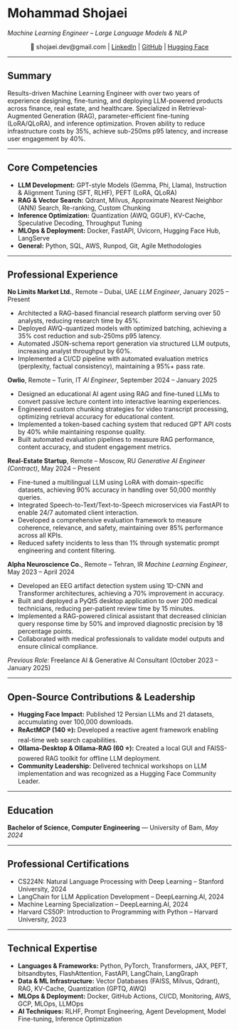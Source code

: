 # Mohammad Shojaei
*Machine Learning Engineer – Large Language Models & NLP*

<p align="center">
📧 shojaei.dev@gmail.com | <a href="https://www.linkedin.com/in/mshojaei77">LinkedIn</a> | <a href="https://github.com/mshojaei77">GitHub</a> | <a href="https://huggingface.co/mshojaei77">Hugging Face</a>
</p>

---

## Summary
Results-driven Machine Learning Engineer with over two years of experience designing, fine-tuning, and deploying LLM-powered products across finance, real estate, and healthcare. Specialized in Retrieval-Augmented Generation (RAG), parameter-efficient fine-tuning (LoRA/QLoRA), and inference optimization. Proven ability to reduce infrastructure costs by 35%, achieve sub-250ms p95 latency, and increase user engagement by 40%.

---

## Core Competencies
- **LLM Development:** GPT-style Models (Gemma, Phi, Llama), Instruction & Alignment Tuning (SFT, RLHF), PEFT (LoRA, QLoRA)
- **RAG & Vector Search:** Qdrant, Milvus, Approximate Nearest Neighbor (ANN) Search, Re-ranking, Custom Chunking
- **Inference Optimization:** Quantization (AWQ, GGUF), KV-Cache, Speculative Decoding, Throughput Tuning
- **MLOps & Deployment:** Docker, FastAPI, Uvicorn, Hugging Face Hub, LangServe
- **General:** Python, SQL, AWS, Runpod, Git, Agile Methodologies

---

## Professional Experience

**No Limits Market Ltd.**, Remote – Dubai, UAE
*LLM Engineer*, January 2025 – Present
- Architected a RAG-based financial research platform serving over 50 analysts, reducing research time by 45%.
- Deployed AWQ-quantized models with optimized batching, achieving a 35% cost reduction and sub-250ms p95 latency.
- Automated JSON-schema report generation via structured LLM outputs, increasing analyst throughput by 60%.
- Implemented a CI/CD pipeline with automated evaluation metrics (perplexity, factual consistency), maintaining a 95%+ pass rate.

**Owlio**, Remote – Turin, IT
*AI Engineer*, September 2024 – January 2025
- Designed an educational AI agent using RAG and fine-tuned LLMs to convert passive lecture content into interactive learning experiences.
- Engineered custom chunking strategies for video transcript processing, optimizing retrieval accuracy for educational content.
- Implemented a token-based caching system that reduced GPT API costs by 40% while maintaining response quality.
- Built automated evaluation pipelines to measure RAG performance, content accuracy, and student engagement metrics.

**Real-Estate Startup**, Remote – Moscow, RU
*Generative AI Engineer (Contract)*, May 2024 – Present
- Fine-tuned a multilingual LLM using LoRA with domain-specific datasets, achieving 90% accuracy in handling over 50,000 monthly queries.
- Integrated Speech-to-Text/Text-to-Speech microservices via FastAPI to enable 24/7 automated client interaction.
- Developed a comprehensive evaluation framework to measure coherence, relevance, and safety, maintaining over 85% performance across all KPIs.
- Reduced safety incidents to less than 1% through systematic prompt engineering and content filtering.

**Alpha Neuroscience Co.**, Remote – Tehran, IR
*Machine Learning Engineer*, May 2023 – April 2024
- Developed an EEG artifact detection system using 1D-CNN and Transformer architectures, achieving a 70% improvement in accuracy.
- Built and deployed a PyQt5 desktop application to over 200 medical technicians, reducing per-patient review time by 15 minutes.
- Implemented a RAG-powered clinical assistant that decreased clinician query response time by 50% and improved diagnostic precision by 18 percentage points.
- Collaborated with medical professionals to validate model outputs and ensure clinical compliance.

*Previous Role:* Freelance AI & Generative AI Consultant (October 2023 – January 2025)

---

## Open-Source Contributions & Leadership
- **Hugging Face Impact:** Published 12 Persian LLMs and 21 datasets, accumulating over 100,000 downloads.
- **ReActMCP (140 ⭐):** Developed a reactive agent framework enabling real-time web search capabilities.
- **Ollama-Desktop & Ollama-RAG (60 ⭐):** Created a local GUI and FAISS-powered RAG toolkit for offline LLM deployment.
- **Community Leadership:** Delivered technical workshops on LLM implementation and was recognized as a Hugging Face Community Leader.

---

## Education
**Bachelor of Science, Computer Engineering** — University of Bam, *May 2024*

---

## Professional Certifications
- CS224N: Natural Language Processing with Deep Learning – Stanford University, 2024
- LangChain for LLM Application Development – DeepLearning.AI, 2024
- Machine Learning Specialization – DeepLearning.AI, 2024
- Harvard CS50P: Introduction to Programming with Python – Harvard University, 2023

---

## Technical Expertise
- **Languages & Frameworks:** Python, PyTorch, Transformers, JAX, PEFT, bitsandbytes, FlashAttention, FastAPI, LangChain, LangGraph
- **Data & ML Infrastructure:** Vector Databases (FAISS, Milvus, Qdrant), RAG, KV-Cache, Quantization (GPTQ, AWQ)
- **MLOps & Deployment:** Docker, GitHub Actions, CI/CD, Monitoring, AWS, GCP, MLOps, LLMOps
- **AI Techniques:** RLHF, Prompt Engineering, Agent Development, Model Fine-tuning, Inference Optimization


